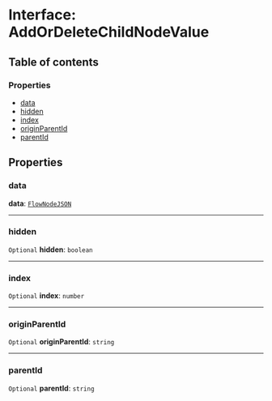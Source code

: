 # Interface: AddOrDeleteChildNodeValue

## Table of contents

### Properties

* [data](/en/auto-docs/editor/interfaces/AddOrDeleteChildNodeValue.md#data)
* [hidden](/en/auto-docs/editor/interfaces/AddOrDeleteChildNodeValue.md#hidden)
* [index](/en/auto-docs/editor/interfaces/AddOrDeleteChildNodeValue.md#index)
* [originParentId](/en/auto-docs/editor/interfaces/AddOrDeleteChildNodeValue.md#originparentid)
* [parentId](/en/auto-docs/editor/interfaces/AddOrDeleteChildNodeValue.md#parentid)

## Properties

### data

**data**: [`FlowNodeJSON`](/en/auto-docs/editor/interfaces/FlowNodeJSON.md)

***

### hidden

`Optional` **hidden**: `boolean`

***

### index

`Optional` **index**: `number`

***

### originParentId

`Optional` **originParentId**: `string`

***

### parentId

`Optional` **parentId**: `string`
